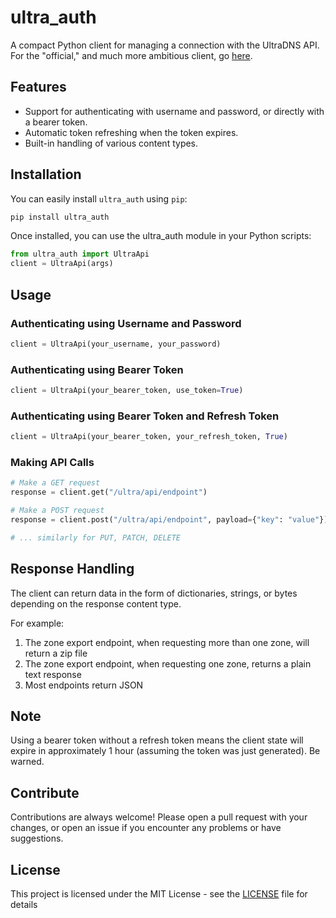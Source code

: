 # ultra_auth

A compact Python client for managing a connection with the UltraDNS API. For the "official," and much more ambitious client, go [here](https://github.com/ultradns/python_rest_api_client).

## Features

- Support for authenticating with username and password, or directly with a bearer token.
- Automatic token refreshing when the token expires.
- Built-in handling of various content types.

## Installation

You can easily install `ultra_auth` using `pip`:

```bash
pip install ultra_auth
```

Once installed, you can use the ultra_auth module in your Python scripts:

```python
from ultra_auth import UltraApi
client = UltraApi(args)
```

## Usage

### Authenticating using Username and Password

```python
client = UltraApi(your_username, your_password)
```

### Authenticating using Bearer Token

```python
client = UltraApi(your_bearer_token, use_token=True)
```

### Authenticating using Bearer Token and Refresh Token

```python  
client = UltraApi(your_bearer_token, your_refresh_token, True)
``` 

### Making API Calls

```python
# Make a GET request
response = client.get("/ultra/api/endpoint")

# Make a POST request
response = client.post("/ultra/api/endpoint", payload={"key": "value"})

# ... similarly for PUT, PATCH, DELETE
```

## Response Handling

The client can return data in the form of dictionaries, strings, or bytes depending on the response content type.

For example:
1. The zone export endpoint, when requesting more than one zone, will return a zip file
2. The zone export endpoint, when requesting one zone, returns a plain text response
3. Most endpoints return JSON

## Note

Using a bearer token without a refresh token means the client state will expire in approximately 1 hour (assuming the token was just generated). Be warned.

## Contribute

Contributions are always welcome! Please open a pull request with your changes, or open an issue if you encounter any problems or have suggestions.

## License

This project is licensed under the MIT License - see the [LICENSE](LICENSE) file for details
